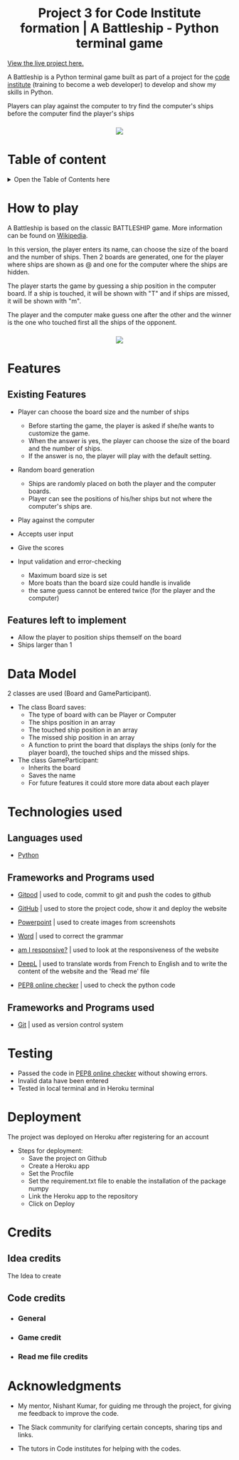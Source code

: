 <h1 align="center"> Project 3 for Code Institute formation | A Battleship - Python terminal game</h1>


[View the live project here.](https://battleships-laure.herokuapp.com/)

A Battleship is a Python terminal game built as part of a project for the [code institute](https://codeinstitute.net/) (training to become a web developer) to develop and show my skills in Python. 

Players can play against the computer to try find the computer's ships before the computer find the player's ships

<h3 align="center"><img src="pictures-read-me/main.png"></h3>

# Table of content
<details>
<summary>Open the Table of Contents here</summary>

- [How to play](#how-to-play)
- [Features](#features)
- [Data Model](#data-model)
- [Technologies used](#technologies-used)
- [Testing](#testing)
- [Deployment](#deployment)
- [Credits](#credits)
- [Acknowledgments](#acknowlegments)

</details>

# How to play
A Battleship is based on the classic BATTLESHIP game. More information can be found on [Wikipedia](https://en.wikipedia.org/wiki/Battleship_(game)).

In this version, the player enters its name, can choose the size of the board and the number of ships. Then 2 boards are generated, one for the player where ships are shown as @ and one for the computer where the ships are hidden.

The player starts the game by guessing a ship position in the computer board. If a ship is touched, it will be shown with "T" and if ships are missed, it will be shown with "m".

The player and the computer make guess one after the other and the winner is the one who touched first all the ships of the opponent.

<h3 align="center"><img src="pictures-read-me/start.png"></h3>


# Features
## Existing Features
- Player can choose the board size and the number of ships
    - Before starting the game, the player is asked if she/he wants to customize the game. 
    - When the answer is yes, the player can choose the size of the board and the number of ships. 
    - If the answer is no, the player will play with the default setting.

- Random board generation
    - Ships are randomly placed on both the player and the computer boards.
    - Player can see the positions of his/her ships but not where the computer's ships are.
- Play against the computer
- Accepts user input
- Give the scores
- Input validation and error-checking
    - Maximum board size is set
    - More boats than the board size could handle is invalide
    - the same guess cannot be entered twice (for the player and the computer)

## Features left to implement
- Allow the player to position ships themself on the board
- Ships larger than 1

# Data Model
2 classes are used (Board and GameParticipant).

- The class Board saves:
    - The type of board with can be Player or Computer
    - The ships position in an array
    - The touched ship position in an array
    - The missed ship position in an array
    - A function to print the board that displays the ships (only for the player board), the touched ships and the missed ships.
- The class GameParticipant:
    - Inherits the board
    - Saves the name
    - For future features it could store more data about each player

# Technologies used
## Languages used
- [Python](https://en.wikipedia.org/wiki/Python_(programming_language))

## Frameworks and Programs used
- [Gitpod](https://gitpod.io/workspaces) | used to code, commit to git and push the codes to github

- [GitHub](https://github.com/) | used to store the project code, show it and deploy the website

- [Powerpoint](https://simple.wikipedia.org/wiki/Microsoft_PowerPoint) | used to create images from screenshots

- [Word](https://en.wikipedia.org/wiki/Microsoft_Word) | used to correct the grammar

- [am I responsive?](http://ami.responsivedesign.is/) | used to look at the responsiveness of the website 

- [DeepL](https://www.deepl.com/) | used to translate words from French to English and to write the content of the website and the 'Read me' file

- [PEP8 online checker](http://pep8online.com/checkresult) | used to check the python code

## Frameworks and Programs used
- [Git](https://git-scm.com/) | used as version control system

# Testing
- Passed the code in [PEP8 online checker](http://pep8online.com/checkresult) without showing errors.
- Invalid data have been entered
- Tested in local terminal and in Heroku terminal


# Deployment
The project was deployed on Heroku after registering for an account
- Steps for deployment:
    - Save the project on Github
    - Create a Heroku app
    - Set the Procfile
    - Set the requirement.txt file to enable the installation of the package numpy
    - Link the Heroku app to the repository
    - Click on Deploy


# Credits
## Idea credits
The Idea to create 

## Code credits
- ### General
- ### Game credit
- ### Read me file credits

# Acknowledgments
- My mentor, Nishant Kumar, for guiding me through the project, for giving me feedback to improve the code.

- The Slack community for clarifying certain concepts, sharing tips and links.

- The tutors in Code institutes for helping with the codes.
